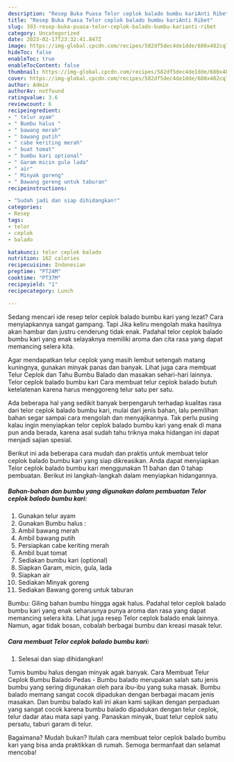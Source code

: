 ```yaml
---
description: "Resep Buka Puasa Telor ceplok balado bumbu kariAnti Ribet"
title: "Resep Buka Puasa Telor ceplok balado bumbu kariAnti Ribet"
slug: 393-resep-buka-puasa-telor-ceplok-balado-bumbu-karianti-ribet
category: Uncategorized
date: 2023-02-17T23:32:41.847Z
image: https://img-global.cpcdn.com/recipes/582df5dec4de1dde/680x482cq70/telor-ceplok-balado-bumbu-kari-foto-resep-utama.jpg
hideToc: false
enableToc: true
enableTocContent: false
thumbnail: https://img-global.cpcdn.com/recipes/582df5dec4de1dde/680x482cq70/telor-ceplok-balado-bumbu-kari-foto-resep-utama.jpg
cover: https://img-global.cpcdn.com/recipes/582df5dec4de1dde/680x482cq70/telor-ceplok-balado-bumbu-kari-foto-resep-utama.jpg
author: Admin
authorAv: notfound
ratingvalue: 3.6
reviewcount: 6
recipeingredient:
- " telur ayam"
- " Bumbu halus "
- " bawang merah"
- " bawang putih"
- " cabe keriting merah"
- " buat tomat"
- " bumbu kari optional"
- " Garam micin gula lada"
- " air"
- " Minyak goreng"
- " Bawang goreng untuk taburan"
recipeinstructions:

- "Sudah jadi dan siap dihidangkan!"
categories:
- Resep
tags:
- telor
- ceplok
- balado

katakunci: telor ceplok balado 
nutrition: 162 calories
recipecuisine: Indonesian
preptime: "PT24M"
cooktime: "PT37M"
recipeyield: "1"
recipecategory: Lunch

---
```



Sedang mencari ide resep telor ceplok balado bumbu kari yang lezat? Cara menyiapkannya sangat gampang. Tapi Jika keliru mengolah maka hasilnya akan hambar dan justru cenderung tidak enak. Padahal telor ceplok balado bumbu kari yang enak selayaknya memiliki aroma dan cita rasa yang dapat memancing selera kita.


Agar mendapatkan telur ceplok yang masih lembut setengah matang kuningnya, gunakan minyak panas dan banyak. Lihat juga cara membuat Telur Ceplok dan Tahu Bumbu Balado dan masakan sehari-hari lainnya. Telor ceplok balado bumbu kari Cara membuat telur ceplok balado butuh ketelatenan karena harus menggoreng telur satu per satu.

Ada beberapa hal yang sedikit banyak berpengaruh terhadap kualitas rasa dari telor ceplok balado bumbu kari, mulai dari jenis bahan, lalu pemilihan bahan segar sampai cara mengolah dan menyajikannya. Tak perlu pusing kalau ingin menyiapkan telor ceplok balado bumbu kari yang enak di mana pun anda berada, karena asal sudah tahu triknya maka hidangan ini dapat menjadi sajian spesial.


Berikut ini ada beberapa cara mudah dan praktis untuk membuat telor ceplok balado bumbu kari yang siap dikreasikan. Anda dapat menyiapkan Telor ceplok balado bumbu kari menggunakan 11 bahan dan 0 tahap pembuatan. Berikut ini langkah-langkah dalam menyiapkan hidangannya.

<!--inarticleads1-->

##### Bahan-bahan dan bumbu yang digunakan dalam pembuatan Telor ceplok balado bumbu kari:

1. Gunakan  telur ayam
1. Gunakan  Bumbu halus :
1. Ambil  bawang merah
1. Ambil  bawang putih
1. Persiapkan  cabe keriting merah
1. Ambil  buat tomat
1. Sediakan  bumbu kari (optional)
1. Siapkan  Garam, micin, gula, lada
1. Siapkan  air
1. Sediakan  Minyak goreng
1. Sediakan  Bawang goreng untuk taburan


Bumbu: Giling bahan bumbu hingga agak halus. Padahal telor ceplok balado bumbu kari yang enak seharusnya punya aroma dan rasa yang dapat memancing selera kita. Lihat juga resep Telor ceplok balado enak lainnya. Namun, agar tidak bosan, cobalah berbagai bumbu dan kreasi masak telur. 

<!--inarticleads2-->

##### Cara membuat Telor ceplok balado bumbu kari:


1. Selesai dan siap dihidangkan!

Tumis bumbu halus dengan minyak agak banyak. Cara Membuat Telur Ceplok Bumbu Balado Pedas - Bumbu balado merupakan salah satu jenis bumbu yang sering digunakan oleh para ibu-ibu yang suka masak. Bumbu balado memang sangat cocok dipadukan dengan berbagai macam jenis masakan. Dan bumbu balado kali ini akan kami sajikan dengan perpaduan yang sangat cocok karena bumbu balado dipadukan dengan telur ceplok, telur dadar atau mata sapi yang. Panaskan minyak, buat telur ceplok satu persatu, taburi garam di telur. 

Bagaimana? Mudah bukan? Itulah cara membuat telor ceplok balado bumbu kari yang bisa anda praktikkan di rumah. Semoga bermanfaat dan selamat mencoba!
